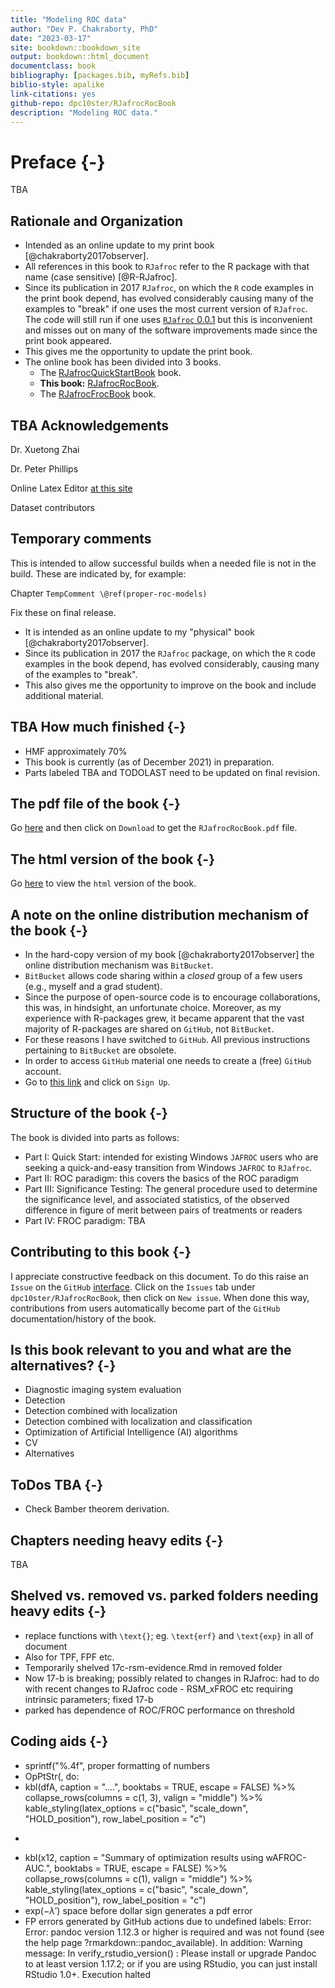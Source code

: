 ```yaml
--- 
title: "Modeling ROC data"
author: "Dev P. Chakraborty, PhD"
date: "2023-03-17"
site: bookdown::bookdown_site
output: bookdown::html_document
documentclass: book
bibliography: [packages.bib, myRefs.bib]
biblio-style: apalike
link-citations: yes
github-repo: dpc10ster/RJafrocRocBook
description: "Modeling ROC data."
---
```






# Preface {-}

TBA


## Rationale and Organization

* Intended as an online update to my print book [@chakraborty2017observer].
* All references in this book to `RJafroc` refer to the R package with that name (case sensitive) [@R-RJafroc].
* Since its publication in 2017 `RJafroc`, on which the `R` code examples in the print book depend, has evolved considerably causing many of the examples to "break" if one uses the most current version of `RJafroc`. The code will still run if one uses [`RJafroc` 0.0.1](https://cran.r-project.org/src/contrib/Archive/RJafroc/) but this is inconvenient and misses out on many of the software improvements made since the print book appeared.
* This gives me the opportunity to update the print book.
* The online book has been divided into 3 books.
    + The [RJafrocQuickStartBook](https://dpc10ster.github.io/RJafrocQuickStart/) book.
    + **This book:** [RJafrocRocBook](https://dpc10ster.github.io/RJafrocRocBook/).
    + The [RJafrocFrocBook](https://dpc10ster.github.io/RJafrocFrocBook/) book.


## TBA Acknowledgements

Dr. Xuetong Zhai

Dr. Peter Phillips

Online Latex Editor [at this site](https://latexeditor.lagrida.com/) 

Dataset contributors



## Temporary comments

This is intended to allow successful builds when a needed file is not in the build. These are indicated by, for example:

Chapter `TempComment \@ref(proper-roc-models)`

Fix these on final release.




* It is intended as an online update to my "physical" book [@chakraborty2017observer]. 
* Since its publication in 2017 the `RJafroc` package, on which the `R` code examples in the book depend, has evolved considerably, causing many of the examples to "break". 
* This also gives me the opportunity to improve on the book and include additional material.



## TBA How much finished {-}

* HMF approximately 70%
* This book is currently (as of December 2021) in preparation. 
* Parts labeled TBA and TODOLAST need to be updated on final revision.



## The pdf file of the book {-}
Go [here](https://github.com/dpc10ster/RJafrocRocBook/blob/gh-pages/RJafrocRocBook.pdf) and then click on `Download` to get the `RJafrocRocBook.pdf` file.


## The html version of the book {-}
Go [here](https://dpc10ster.github.io/RJafrocRocBook/) to view the `html` version of the book.


## A note on the online distribution mechanism of the book {-}

* In the hard-copy version of my book [@chakraborty2017observer] the online distribution mechanism was `BitBucket`. 
* `BitBucket` allows code sharing within a _closed_ group of a few users (e.g., myself and a grad student). 
* Since the purpose of open-source code is to encourage collaborations, this was, in hindsight, an unfortunate choice. Moreover, as my experience with R-packages grew, it became apparent that the vast majority of R-packages are shared on `GitHub`, not `BitBucket`. 
* For these reasons I have switched to `GitHub`. All previous instructions pertaining to `BitBucket` are obsolete.
* In order to access `GitHub` material one needs to create a (free) `GitHub` account. 
* Go to [this link](https://github.com) and click on `Sign Up`.


## Structure of the book {-}

The book is divided into parts as follows:

* Part I: Quick Start: intended for existing Windows `JAFROC` users who are seeking a quick-and-easy transition from Windows `JAFROC` to `RJafroc`. 
* Part II: ROC paradigm: this covers the basics of the ROC paradigm 
* Part III: Significance Testing: The general procedure used to determine the significance level, and associated statistics, of the observed difference in figure of merit between pairs of treatments or readers
* Part IV: FROC paradigm: TBA


## Contributing to this book {-}

I appreciate constructive feedback on this document. To do this raise an `Issue` on the `GitHub` [interface](https://github.com/dpc10ster/RJafrocRocBook). Click on the `Issues` tab under `dpc10ster/RJafrocRocBook`, then click on `New issue`. When done this way, contributions from users automatically become part of the `GitHub` documentation/history of the book.

## Is this book relevant to you and what are the alternatives? {-}

* Diagnostic imaging system evaluation
* Detection
* Detection combined with localization
* Detection combined with localization and classification
* Optimization of Artificial Intelligence (AI) algorithms
* CV
* Alternatives

## ToDos TBA {-}

* Check Bamber theorem derivation.



## Chapters needing heavy edits {-}


TBA


## Shelved vs. removed vs. parked folders needing heavy edits {-}

* replace functions with `\text{}`; eg. `\text{erf}` and `\text{exp}` in all of document
* Also for TPF, FPF etc.
* Temporarily shelved 17c-rsm-evidence.Rmd in removed folder
* Now 17-b is breaking; possibly related to changes in RJafroc: had to do with recent changes to RJafroc code - RSM_xFROC etc requiring intrinsic parameters; fixed 17-b
* parked has dependence of ROC/FROC performance on threshold


## Coding aids {-}
* sprintf("%.4f", proper formatting of numbers
* OpPtStr(, do:
* kbl(dfA, caption = "....", booktabs = TRUE, escape = FALSE) %>% collapse_rows(columns = c(1, 3), valign = "middle") %>% kable_styling(latex_options = c("basic", "scale_down", "HOLD_position"), row_label_position = "c") 
* ```{r, attr.source = ".numberLines"}
* kbl(x12, caption = "Summary of optimization results using wAFROC-AUC.", booktabs = TRUE, escape = FALSE) %>% collapse_rows(columns = c(1), valign = "middle") %>% kable_styling(latex_options = c("basic", "scale_down", "HOLD_position"), row_label_position = "c") 
* $\text{exp} \left ( -\lambda' \right )$ space before dollar sign generates a pdf error 
* FP errors generated by GitHub actions due to undefined labels:
Error: Error: pandoc version 1.12.3 or higher is required and was not found (see the help page ?rmarkdown::pandoc_available).
In addition: Warning message:
In verify_rstudio_version() :
Please install or upgrade Pandoc to at least version 1.17.2; or if you are using RStudio, you can just install RStudio 1.0+.
Execution halted


